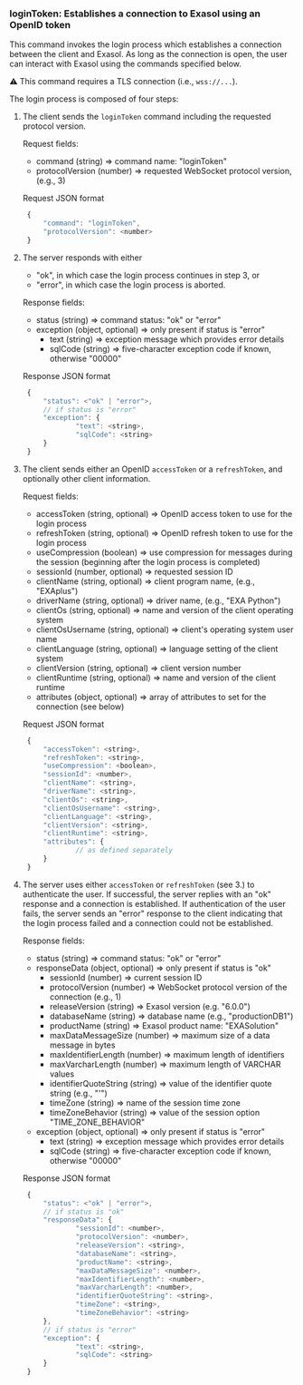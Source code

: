 ### loginToken: Establishes a connection to Exasol using an OpenID token

This command invokes the login process which establishes a connection
between the client and Exasol. As long as the connection is open,
the user can interact with Exasol using the commands specified
below.

:warning: This command requires a TLS connection (i.e., `wss://...`).

The login process is composed of four steps:

1. The client sends the `loginToken` command including the requested protocol 
   version.
   
   Request fields:
     * command (string) => command name: "loginToken"
     * protocolVersion (number) => requested WebSocket protocol version, (e.g., 3)
   
   Request JSON format
   ```javascript
    {
        "command": "loginToken",
        "protocolVersion": <number>
    }
   ```

2. The server responds with either
     * "ok", in which case the login process continues in step 3, or
     * "error", in which case the login process is aborted.

   Response fields:
     * status (string) => command status: "ok" or "error"
     * exception (object, optional) => only present if status is "error"
       * text (string) => exception message which provides error details
       * sqlCode (string) => five-character exception code if known, otherwise "00000"
   
   Response JSON format
   ```javascript
    {
        "status": <"ok" | "error">,
        // if status is "error"
        "exception": {
                "text": <string>,
                "sqlCode": <string>
        }
    }
   ```
   
   
3. The client sends either an OpenID `accessToken` or a `refreshToken`, and optionally
   other client information.
   
   Request fields:
     * accessToken (string, optional) => OpenID access token to use for the login process
     * refreshToken (string, optional) => OpenID refresh token to use for the login process
     * useCompression (boolean) => use compression for messages during the session (beginning after the login process is completed)
     * sessionId (number, optional) => requested session ID
     * clientName (string, optional) => client program name, (e.g., "EXAplus")
     * driverName (string, optional) => driver name, (e.g., "EXA Python")
     * clientOs (string, optional) => name and version of the client operating system
     * clientOsUsername (string, optional) => client's operating system user name
     * clientLanguage (string, optional) => language setting of the client system
     * clientVersion (string, optional) => client version number
     * clientRuntime (string, optional) => name and version of the client runtime
     * attributes (object, optional) => array of attributes to set for the connection (see below)
   
   Request JSON format
   ```javascript
    {
        "accessToken": <string>,
        "refreshToken": <string>,
        "useCompression": <boolean>,
        "sessionId": <number>,
        "clientName": <string>,
        "driverName": <string>,
        "clientOs": <string>,
        "clientOsUsername": <string>,
        "clientLanguage": <string>,
        "clientVersion": <string>,
        "clientRuntime": <string>,
        "attributes": {
                // as defined separately
        }
    }
   ```
   
   
4. The server uses either `accessToken` or `refreshToken` (see 3.) to authenticate the
   user. If successful, the server replies with an "ok" response and a
   connection is established. If authentication of the user fails, the
   server sends an "error" response to the client indicating that the login
   process failed and a connection could not be established.
   
   Response fields:
     * status (string) => command status: "ok" or "error"
     * responseData (object, optional) => only present if status is "ok"
       * sessionId (number) => current session ID
       * protocolVersion (number) => WebSocket protocol version of the connection (e.g., 1)
       * releaseVersion (string) => Exasol version (e.g. "6.0.0")
       * databaseName (string) => database name (e.g., "productionDB1")
       * productName (string) => Exasol product name: "EXASolution"
       * maxDataMessageSize (number) => maximum size of a data message in bytes
       * maxIdentifierLength (number) => maximum length of identifiers
       * maxVarcharLength (number) =>  maximum length of VARCHAR values
       * identifierQuoteString (string) => value of the identifier quote string (e.g., "'")
       * timeZone (string) => name of the session time zone
       * timeZoneBehavior (string) => value of the session option "TIME_ZONE_BEHAVIOR"
     * exception (object, optional) =>  only present if status is "error"
       * text (string) => exception message which provides error details
       * sqlCode (string) => five-character exception code if known, otherwise "00000"
   
   Response JSON format
   ```javascript
    {
        "status": <"ok" | "error">,
        // if status is "ok"
        "responseData": {
                "sessionId": <number>,
                "protocolVersion": <number>,
                "releaseVersion": <string>,
                "databaseName": <string>,
                "productName": <string>,
                "maxDataMessageSize": <number>,
                "maxIdentifierLength": <number>,
                "maxVarcharLength": <number>,
                "identifierQuoteString": <string>,
                "timeZone": <string>,
                "timeZoneBehavior": <string>
        },
        // if status is "error"
        "exception": {
                "text": <string>,
                "sqlCode": <string>
        }
    }
   ```
